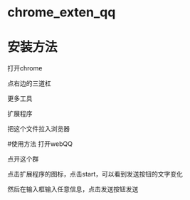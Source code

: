 # chrome_exten_qq
# 安装方法
打开chrome

点右边的三道杠

更多工具

扩展程序

把这个文件拉入浏览器

#使用方法
打开webQQ

点开这个群

点击扩展程序的图标，点击start，可以看到发送按钮的文字变化

然后在输入框输入任意信息，点击发送按钮发送

